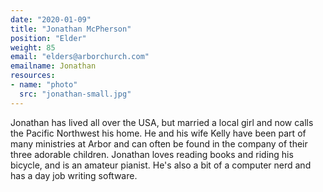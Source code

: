 ```yaml
---
date: "2020-01-09"
title: "Jonathan McPherson"
position: "Elder"
weight: 85
email: "elders@arborchurch.com"
emailname: Jonathan
resources:
- name: "photo"
  src: "jonathan-small.jpg"
---
```


Jonathan has lived all over the USA, but married a local girl and now calls the Pacific Northwest his home. He and his wife Kelly have been part of many ministries at Arbor and can often be found in the company of their three adorable children. Jonathan loves reading books and riding his bicycle, and is an amateur pianist. He's also a bit of a computer nerd and has a day job writing software. 
